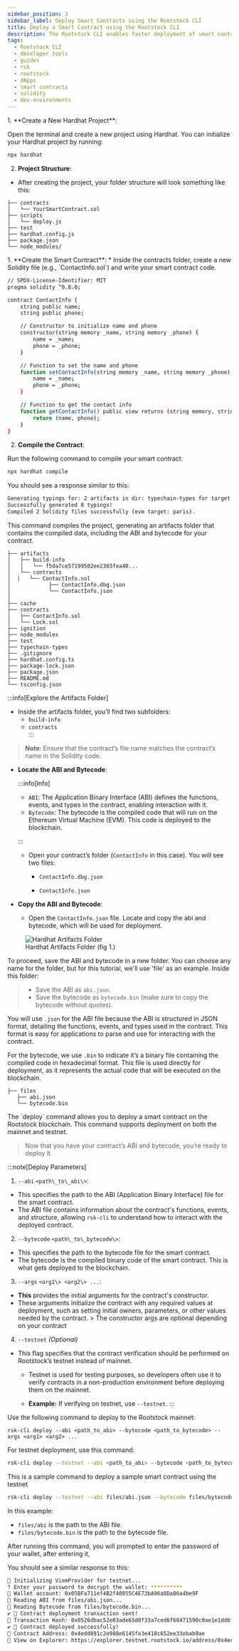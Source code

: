 ```yaml
---
sidebar_position: 3
sidebar_label: Deploy Smart Contracts using the Rootstock CLI
title: Deploy a Smart Contract using the Rootstock CLI
description: The Rootstock CLI enables faster deployment of smart contracts to the Rootstock network.
tags:
  - Rootstock CLI
  - developer tools
  - guides
  - rsk
  - rootstock
  - dApps
  - smart contracts
  - solidity
  - dev-environments
---
```


<Steps>
  <Step title="Set Up Your Hardhat Project">
    1. **Create a New Hardhat Project**:

Open the terminal and create a new project using Hardhat. You can initialize your Hardhat project by running:

```bash
npx hardhat
```

2. **Project Structure**:
  - After creating the project, your folder structure will look something like this:

```text
├── contracts
│   └── YourSmartContract.sol
├── scripts
│   └── deploy.js
├── test
├── hardhat.config.js
├── package.json
└── node_modules/
```

</Step>
  <Step title="Add and Compile Your Smart Contract">
    1. **Create the Smart Contract**:  
   * Inside the contracts folder, create a new Solidity file (e.g., `ContactInfo.sol`) and write your smart contract code.

```bash
// SPDX-License-Identifier: MIT
pragma solidity ^0.8.0;

contract ContactInfo {
    string public name;
    string public phone;

    // Constructor to initialize name and phone
    constructor(string memory _name, string memory _phone) {
        name = _name;
        phone = _phone;
    }

    // Function to set the name and phone
    function setContactInfo(string memory _name, string memory _phone) public {
        name = _name;
        phone = _phone;
    }

    // Function to get the contact info
    function getContactInfo() public view returns (string memory, string memory) {
        return (name, phone);
    }
}
```

2. **Compile the Contract**:

Run the following command to compile your smart contract:

```bash
npx hardhat compile
```

You should see a response similar to this:

```bash
Generating typings for: 2 artifacts in dir: typechain-types for target: ethers-v6
Successfully generated 8 typings!
Compiled 2 Solidity files successfully (evm target: paris).
```

This command compiles the project, generating an artifacts folder that contains the compiled data, including the ABI and bytecode for your contract.

```text
├── artifacts
│   ├── build-info
│   │   └── f5da7ce57199502ee2303fea40...
│   └── contracts
│  │   └── ContactInfo.sol
│            ├── ContactInfo.dbg.json
│            └── ContactInfo.json
│   
├── cache
├── contracts
│   ├── ContactInfo.sol
│   └── Lock.sol
├── ignition
├── node_modules
├── test
├── typechain-types
├── .gitignore
├── hardhat.config.ts
├── package-lock.json
├── package.json
├── README.md
└── tsconfig.json
```

:::info[Explore the Artifacts Folder]

- Inside the artifacts folder, you’ll find two subfolders:
  - `build-info`
  - `contracts`\
    :::

> **Note**: Ensure that the contract’s file name matches the contract’s name in the Solidity code.

- **Locate the ABI and Bytecode**:

  :::info[Info]

  - `ABI`: The Application Binary Interface (ABI) defines the functions, events, and types in the contract, enabling interaction with it.
  - `Bytecode`: The bytecode is the compiled code that will run on the Ethereum Virtual Machine (EVM). This code is deployed to the blockchain.

  :::

  - Open your contract’s folder (`ContactInfo` in this case). You will see two files:
    - `ContactInfo.dbg.json`

    - `ContactInfo.json`
- **Copy the ABI and Bytecode**:
  - Open the `ContactInfo.json` file. Locate and copy the abi and bytecode, which will be used for deployment.

<figure>
<img src="/img/guides/rsk-cli/artifacts-folder.png" alt="Hardhat Artifacts Folder"/>

  <figcaption>Hardhat Artifacts Folder (fig 1.)</figcaption>
</figure>

To proceed, save the ABI and bytecode in a new folder. You can choose any name for the folder, but for this tutorial, we'll use 'file' as an example. Inside this folder:

> - Save the ABI as `abi.json`.
> - Save the bytecode as `bytecode.bin` (make sure to copy the bytecode without quotes).

You will use `.json` for the ABI file because the ABI is structured in JSON format, detailing the functions, events, and types used in the contract. This format is easy for applications to parse and use for interacting with the contract.

For the bytecode, we use `.bin` to indicate it’s a binary file containing the compiled code in hexadecimal format. This file is used directly for deployment, as it represents the actual code that will be executed on the blockchain.

```text
├── files
   ├── abi.json  
   └── bytecode.bin
```

  </Step>
  <Step title="Deploy Your Smart Contract">
    The `deploy` command allows you to deploy a smart contract on the Rootstock blockchain. This command supports deployment on both the mainnet and testnet.

> Now that you have your contract’s ABI and bytecode, you’re ready to deploy it.

:::note[Deploy Parameters]

1. `--abi` `<path\_to\_abi\>`:
  - This specifies the path to the ABI (Application Binary Interface) file for the smart contract.
  - The ABI file contains information about the contract's functions, events, and structure, allowing `rsk-cli` to understand how to interact with the deployed contract.

2. `--bytecode` `<path\_to\_bytecode\>`:
  - This specifies the path to the bytecode file for the smart contract.
  - The bytecode is the compiled binary code of the smart contract. This is what gets deployed to the blockchain.

3. `--args` `<arg1\> <arg2\> ...`:
  - **This** provides the initial arguments for the contract's constructor.
  - These arguments initialize the contract with any required values at deployment, such as setting initial owners, parameters, or other values needed by the contract. > The constructor args are optional depending on your contract

4. `--testnet` _(Optional)_

- This flag specifies that the contract verification should be performed on Rootstock’s testnet instead of mainnet.
  - Testnet is used for testing purposes, so developers often use it to verify contracts in a non-production environment before deploying them on the mainnet.

  - **Example:** If verifying on testnet, use `--testnet`.
    :::

<Tabs>
  <TabItem value="contribute" label="Mainnet" default>
    Use the following command to deploy to the Rootstock mainnet:

```shell
rsk-cli deploy --abi <path_to_abi> --bytecode <path_to_bytecode> --args <arg1> <arg2> ...
```

  </TabItem>
  <TabItem value="contest" label="Testnet">
   For testnet deployment, use this command:

```bash
rsk-cli deploy --testnet --abi <path_to_abi> --bytecode <path_to_bytecode> --args <arg1> <arg2> ...
```

This is a sample command to deploy a sample smart contract using the testnet

```bash
rsk-cli deploy --testnet --abi files/abi.json --bytecode files/bytecode.bin 
```

  </TabItem>

</Tabs>

In this example:

- `files/abi` is the path to the ABI file.
- `files/bytecode.bin` is the path to the bytecode file.

After running this command, you will prompted to enter the password of your wallet, after entering it,

You should see a similar response to this:

```bash
🔧 Initializing ViemProvider for testnet...
? Enter your password to decrypt the wallet: **********
🔑 Wallet account: 0x05BFa711ef4B2f40855C4E73bA96a8Da86a4be9F
📄 Reading ABI from files/abi.json...
📄 Reading Bytecode from files/bytecode.bin...
✔ 🎉 Contract deployment transaction sent!
🔑 Transaction Hash: 0x0526dbac52e03ade65d0f33a7ced6f68471590c0ae1e1dd6fc415ae56be29d3c
✔ 📜 Contract deployed successfully!
📍 Contract Address: 0x4edd891c2e988e6145fe3e418c652ee33ebab9ae
🔗 View on Explorer: https://explorer.testnet.rootstock.io/address/0x4edd891c2e988e6145fe3e418c652ee33ebab9ae
```

  </Step>
</Steps>


